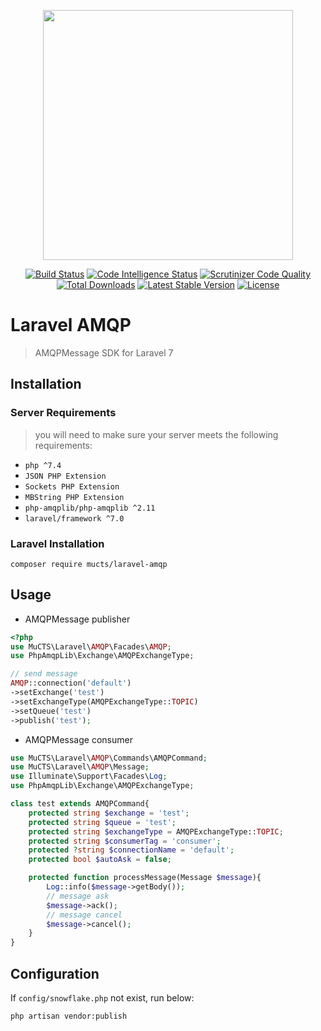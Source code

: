 <p align="center"><img src="https://images.mucts.com/image/exp_def_white.png" width="400"></p>
<p align="center">
    <a href="https://scrutinizer-ci.com/g/mucts/laravel-amqp"><img src="https://scrutinizer-ci.com/g/mucts/laravel-amqp/badges/build.png" alt="Build Status"></a>
    <a href="https://scrutinizer-ci.com/g/mucts/laravel-amqp"><img src="https://scrutinizer-ci.com/g/mucts/laravel-amqp/badges/code-intelligence.svg" alt="Code Intelligence Status"></a>
    <a href="https://scrutinizer-ci.com/g/mucts/laravel-amqp"><img src="https://scrutinizer-ci.com/g/mucts/laravel-amqp/badges/quality-score.png" alt="Scrutinizer Code Quality"></a>
    <a href="https://packagist.org/packages/mucts/laravel-amqp"><img src="https://poser.pugx.org/mucts/laravel-amqp/d/total.svg" alt="Total Downloads"></a>
    <a href="https://packagist.org/packages/mucts/laravel-amqp"><img src="https://poser.pugx.org/mucts/laravel-amqp/v/stable.svg" alt="Latest Stable Version"></a>
    <a href="https://packagist.org/packages/mucts/laravel-amqp"><img src="https://poser.pugx.org/mucts/laravel-amqp/license.svg" alt="License"></a>
</p>

# Laravel AMQP
> AMQPMessage SDK for Laravel 7

## Installation

### Server Requirements
>you will need to make sure your server meets the following requirements:

- `php ^7.4`
- `JSON PHP Extension`
- `Sockets PHP Extension`
- `MBString PHP Extension`
- `php-amqplib/php-amqplib ^2.11`
- `laravel/framework ^7.0`


### Laravel Installation
```
composer require mucts/laravel-amqp

```

## Usage

- AMQPMessage publisher
```php
<?php
use MuCTS\Laravel\AMQP\Facades\AMQP;
use PhpAmqpLib\Exchange\AMQPExchangeType;

// send message
AMQP::connection('default')
->setExchange('test')
->setExchangeType(AMQPExchangeType::TOPIC)
->setQueue('test')
->publish('test');

```
- AMQPMessage consumer
```php
use MuCTS\Laravel\AMQP\Commands\AMQPCommand;
use MuCTS\Laravel\AMQP\Message;
use Illuminate\Support\Facades\Log;
use PhpAmqpLib\Exchange\AMQPExchangeType;

class test extends AMQPCommand{
    protected string $exchange = 'test';
    protected string $queue = 'test';
    protected string $exchangeType = AMQPExchangeType::TOPIC;
    protected string $consumerTag = 'consumer';
    protected ?string $connectionName = 'default';
    protected bool $autoAsk = false;

    protected function processMessage(Message $message){
        Log::info($message->getBody());
        // message ask
        $message->ack();
        // message cancel
        $message->cancel();
    }
}
```


## Configuration
If `config/snowflake.php` not exist, run below:
```
php artisan vendor:publish
```
